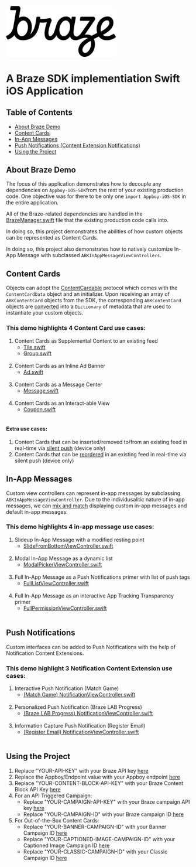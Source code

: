 <img src="https://github.com/Appboy/appboy-ios-sdk/blob/master/braze-logo.png" width="300" title="Braze Logo" />

# A Braze SDK implementiation Swift iOS Application

## Table of Contents
- [About Braze Demo](#about-braze-demo)
- [Content Cards](#content-cards)
- [In-App Messages](#in-app-messages)
- [Push Notifications (Content Extension Notifications)](#push-notifications)
- [Using the Project](#using-the-project)



## About Braze Demo
The focus of this application demonstrates how to decouple any dependencies on `Appboy-iOS-SDK`from the rest of your existing production code. One objective was for there to be only one `import Appboy-iOS-SDK` in the entire application.

All of the Braze-related dependencies are handled in the [BrazeManager.swift](https://github.com/braze-inc/braze-growth-shares-ios-demo-app/blob/master/Braze-Demo/BrazeManager.swift) file that the existing production code calls into.

In doing so, this project demonstrates the abilities of how custom objects can be represented as Content Cards. 

In doing so, this project also demonstrates how to natively customize In-App Message with subclassed `ABKInAppMessageViewControllers`.

## Content Cards

Objects can adopt the [ContentCardable](https://github.com/braze-inc/braze-growth-shares-ios-demo-app/blob/master/Braze-Demo/Model/Content-Cards/ContentCardData.swift#L9) protocol which comes with the `ContentCardData` object and an initializer.
Upon receiving an array of `ABKContentCard` objects from the SDK, the corresponding `ABKContentCard` objects are [converted](https://github.com/braze-inc/braze-growth-shares-ios-demo-app/blob/master/Braze-Demo/BrazeManager.swift#L248) into a `Dictionary` of metadata that are used to instantiate your custom objects.

### This demo highlights 4 Content Card use cases:
1. Content Cards as Supplemental Content to an existing feed
    - [Tile.swift](https://github.com/braze-inc/braze-growth-shares-ios-demo-app/blob/master/Braze-Demo/Model/Content-Cards/Tile.swift#L18)
    - [Group.swift](https://github.com/braze-inc/braze-growth-shares-ios-demo-app/blob/master/Braze-Demo/Model/Content-Cards/Group.swift#L34)</br></br>
2. Content Cards as an Inline Ad Banner
    - [Ad.swift](https://github.com/braze-inc/braze-growth-shares-ios-demo-app/blob/master/Braze-Demo/Model/Content-Cards/Ad.swift#L5)</br></br>
3. Content Cards as a Message Center
    - [Message.swift](https://github.com/braze-inc/braze-growth-shares-ios-demo-app/blob/master/Braze-Demo/Model/Content-Cards/Message.swift#L7)</br></br>
4. Content Cards as an Interact-able View
    - [Coupon.swift](https://github.com/braze-inc/braze-growth-shares-ios-demo-app/blob/master/Braze-Demo/Model/Content-Cards/Coupon.swift#L5)</br></br> 
    
#### Extra use cases:
1. Content Cards that can be inserted/removed to/from an existing feed in real-time via [silent push](https://github.com/braze-inc/braze-growth-shares-ios-demo-app/blob/master/Braze-Demo/BrazeManager.swift#L76) (device only)
2. Content Cards that can be [reordered](https://github.com/braze-inc/braze-growth-shares-ios-demo-app/blob/master/Braze-Demo/DataSource/TileListDataSource.swift#L97) in an existing feed in real-time via silent push (device only)

## In-App Messages

Custom view controllers can represent in-app messages by subclassing `ABKInAppMessageViewController`. Due to the individusalitic nature of in-app messages, we can [mix and match](https://github.com/braze-inc/braze-growth-shares-ios-demo-app/blob/master/Braze-Demo/BrazeManager.swift#L155) displaying custom in-app messages and default in-app messages.

### This demo highlights 4 in-app message use cases:
1. Slideup In-App Message with a modified resting point
    - [SlideFromBottomViewController.swift](https://github.com/braze-inc/braze-growth-shares-ios-demo-app/blob/master/Braze-Demo/ViewController/In-App-Messages/SlideFromBottomViewController.swift)</br></br> 
2. Modal In-App Message as a dynamic list
    - [ModalPickerViewController.swift](https://github.com/braze-inc/braze-growth-shares-ios-demo-app/blob/master/Braze-Demo/ViewController/In-App-Messages/ModalPickerViewController/ModalPickerViewController.swift)</br></br> 
3. Full In-App Message as a Push Notifications primer with list of push tags
    - [FullListViewController.swift](https://github.com/braze-inc/braze-growth-shares-ios-demo-app/blob/master/Braze-Demo/ViewController/In-App-Messages/FullListViewController/FullListViewController.swift)</br></br>
4. Full In-App Message as an interactive App Tracking Transparency primer
    - [FullPermissionViewController.swift](https://github.com/braze-inc/braze-growth-shares-ios-demo-app/blob/master/Braze-Demo/ViewController/In-App-Messages/FullPermissionViewController/FullPermissionViewController.swift)</br></br>  

## Push Notifications

Custom interfaces can be added to Push Notifications with the help of Notification Content Extensions. 

### This demo highlight 3 Notification Content Extension use cases:
1. Interactive Push Notification (Match Game)
    - [(Match Game) NotificationViewController.swift](https://github.com/braze-inc/braze-growth-shares-ios-demo-app/blob/master/Braze-Demo-Match-Game-Content-Extension/ViewController/NotificationViewController.swift)</br></br> 
2. Personalized Push Notification (Braze LAB Progress)
    - [(Braze LAB Progress) NotificationViewController.swift](https://github.com/braze-inc/braze-growth-shares-ios-demo-app/blob/master/Braze-Demo-LAB-Progress-Content-Extension/ViewController/NotificationViewController.swift)</br></br> 
3. Information Capture Push Notification (Register Email)
    - [(Register Email) NotificationViewController.swift](https://github.com/braze-inc/braze-growth-shares-ios-demo-app/blob/master/Braze-Demo-LAB-Register-Content-Extension/NotificationViewController.swift)</br></br> 


## Using the Project
1. Replace "YOUR-API-KEY" with your Braze API key [here](https://github.com/braze-inc/braze-growth-shares-ios-demo-app/blob/master/Braze-Demo/BrazeManager.swift#L9)
2. Replace the Appboy/Endpoint value with your Appboy endpoint [here](https://github.com/braze-inc/braze-growth-shares-ios-demo-app/blob/master/Braze-Demo/Info.plist#L8)
3. Replace "YOUR-CONTENT-BLOCK-API-KEY" with your Braze Content Block API Key [here](https://github.com/braze-inc/braze-growth-shares-ios-demo-app/blob/master/Braze-Demo/ViewController/MessageCenterDetailViewController.swift#L99)
4. For an API Triggered Campaign:
    - Replace "YOUR-CAMPAIGN-API-KEY" with your Braze campaign API key [here](https://github.com/braze-inc/braze-growth-shares-ios-demo-app/blob/master/Braze-Demo/ViewController/Settings/ContentCardSettingsViewController.swift#L61)
    - Replace "YOUR-CAMPAIGN-ID" with your Braze campaign ID [here](https://github.com/braze-inc/braze-growth-shares-ios-demo-app/blob/master/Braze-Demo/ViewController/Settings/ContentCardSettingsViewController.swift#L60)
5. For Out-of-the-Box Content Cards:
    - Replace "YOUR-BANNER-CAMPAIGN-ID" with your Banner Campaign ID [here](https://github.com/braze-inc/braze-growth-shares-ios-demo-app/blob/master/Braze-Demo/Model/Content-Cards/OutOfTheBoxContentCardConfigurationData.swift#L34)
    - Replace "YOUR-CAPTIONED-IMAGE-CAMPAIGN-ID" with your Captioned Image Campaign ID [here](https://github.com/braze-inc/braze-growth-shares-ios-demo-app/blob/master/Braze-Demo/Model/Content-Cards/OutOfTheBoxContentCardConfigurationData.swift#L35)
    - Replace "YOUR-CLASSIC-CAMPAIGN-ID" with your Classic Campaign ID [here](https://github.com/braze-inc/braze-growth-shares-ios-demo-app/blob/master/Braze-Demo/Model/Content-Cards/OutOfTheBoxContentCardConfigurationData.swift#L36)

